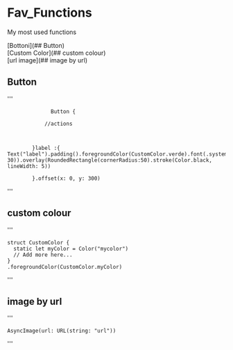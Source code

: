 # Fav_Functions
My most used functions 

[Bottoni](## Button)  
[Custom Color](## custom colour)  
[url image](## image by url)  

## Button

'''
                  
                  Button {
                
                //actions
                     
                 
                 
            }label :{
    Text("label").padding().foregroundColor(CustomColor.verde).font(.system(size: 30)).overlay(RoundedRectangle(cornerRadius:50).stroke(Color.black,   lineWidth: 5))  
                
            }.offset(x: 0, y: 300)


'''

## custom colour

'''

    struct CustomColor {
      static let myColor = Color("mycolor")
      // Add more here...
    }
    .foregroundColor(CustomColor.myColor)
    
'''

## image by url

'''

    AsyncImage(url: URL(string: "url"))

'''


